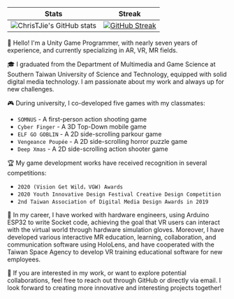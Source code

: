 | Stats | Streak |
| :-: | :-: |
| ![ChrisTJie's GitHub stats](https://github-readme-stats.vercel.app/api?username=ChrisTJie&theme=radical&show_icons=true&hide_border=true&border_radius=5&count_private=true) | [![GitHub Streak](https://streak-stats.demolab.com?user=ChrisTJie&theme=radical&hide_border=true&border_radius=5)](https://git.io/streak-stats) |

👋 Hello!
I'm a Unity Game Programmer, with nearly seven years of experience, and currently specializing in AR, VR, MR fields.

🎓 I graduated from the Department of Multimedia and Game Science at Southern Taiwan University of Science and Technology, equipped with solid digital media technology. I am passionate about my work and always up for new challenges.

🎮 During university, I co-developed five games with my classmates:

- `SOMNUS` - A first-person action shooting game
- `Cyber Finger` - A 3D Top-Down mobile game
- `ELF GO GOBLIN` - A 2D side-scrolling parkour game
- `Vengeance Poupée` - A 2D side-scrolling horror puzzle game
- `Deep Xmas` - A 2D side-scrolling action shooter game

🏆 My game development works have received recognition in several competitions:

- `2020 (Vision Get Wild，VGW) Awards`
- `2020 Youth Innovative Design Festival Creative Design Competition`
- `2nd Taiwan Association of Digital Media Design Awards in 2019`

💼 In my career, I have worked with hardware engineers, using Arduino ESP32 to write Socket code, achieving the goal that VR users can interact with the virtual world through hardware simulation gloves. Moreover, I have developed various interactive MR education, learning, collaboration, and communication software using HoloLens, and have cooperated with the Taiwan Space Agency to develop VR training educational software for new employees.

🔭 If you are interested in my work, or want to explore potential collaborations, feel free to reach out through GitHub or directly via email. I look forward to creating more innovative and interesting projects together!

<!--
### Hi there 👋

**ChrisTJie/ChrisTJie** is a ✨ _special_ ✨ repository because its `README.md` (this file) appears on your GitHub profile.

Here are some ideas to get you started:

- 🔭 I’m currently working on ...
- 🌱 I’m currently learning ...
- 👯 I’m looking to collaborate on ...
- 🤔 I’m looking for help with ...
- 💬 Ask me about ...
- 📫 How to reach me: ...
- 😄 Pronouns: ...
- ⚡ Fun fact: ...
-->
